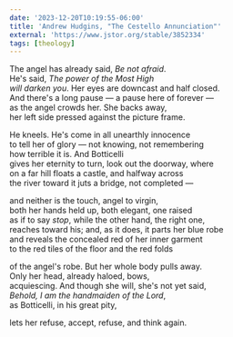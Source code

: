 ```yaml
---
date: '2023-12-20T10:19:55-06:00'
title: 'Andrew Hudgins, "The Cestello Annunciation"'
external: 'https://www.jstor.org/stable/3852334'
tags: [theology]
---
```


The angel has already said, *Be not afraid*.  
He's said, *The power of the Most High*  
*will darken you*. Her eyes are downcast and half closed.  
And there's a long pause — a pause here of forever —  
as the angel crowds her. She backs away,  
her left side pressed against the picture frame.

He kneels. He's come in all unearthly innocence  
to tell her of glory — not knowing, not remembering  
how terrible it is. And Botticelli  
gives her eternity to turn, look out the doorway, where  
on a far hill floats a castle, and halfway across  
the river toward it juts a bridge, not completed —

and neither is the touch, angel to virgin,  
both her hands held up, both elegant, one raised  
as if to say *stop*, while the other hand, the right one,  
reaches toward his; and, as it does, it parts her blue robe  
and reveals the concealed red of her inner garment  
to the red tiles of the floor and the red folds

of the angel's robe. But her whole body pulls away.  
Only her head, already haloed, bows,  
acquiescing. And though she will, she's not yet said,  
*Behold, I am the handmaiden of the Lord*,  
as Botticelli, in his great pity,

lets her refuse, accept, refuse, and think again.
